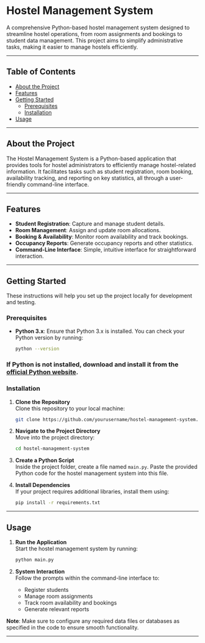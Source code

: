 # Hostel Management System

A comprehensive Python-based hostel management system designed to streamline hostel operations, from room assignments and bookings to student data management. This project aims to simplify administrative tasks, making it easier to manage hostels efficiently.

---

## Table of Contents

- [About the Project](#about-the-project)
- [Features](#features)
- [Getting Started](#getting-started)
  - [Prerequisites](#prerequisites)
  - [Installation](#installation)
- [Usage](#usage)

---

## About the Project

The Hostel Management System is a Python-based application that provides tools for hostel administrators to efficiently manage hostel-related information. It facilitates tasks such as student registration, room booking, availability tracking, and reporting on key statistics, all through a user-friendly command-line interface.

---

## Features

- **Student Registration**: Capture and manage student details.
- **Room Management**: Assign and update room allocations.
- **Booking & Availability**: Monitor room availability and track bookings.
- **Occupancy Reports**: Generate occupancy reports and other statistics.
- **Command-Line Interface**: Simple, intuitive interface for straightforward interaction.

---

## Getting Started

These instructions will help you set up the project locally for development and testing.

### Prerequisites

- **Python 3.x**: Ensure that Python 3.x is installed. You can check your Python version by running:
  ```bash
  python --version

### If Python is not installed, download and install it from the [official Python website](https://www.python.org/downloads/).

### Installation

1. **Clone the Repository**  
   Clone this repository to your local machine:
   ```bash
   git clone https://github.com/yourusername/hostel-management-system.git
   ```
   
2. **Navigate to the Project Directory**  
   Move into the project directory:
   ```bash
   cd hostel-management-system
   ```

3. **Create a Python Script**  
   Inside the project folder, create a file named `main.py`. Paste the provided Python code for the hostel management system into this file.

4. **Install Dependencies**  
   If your project requires additional libraries, install them using:
   ```bash
   pip install -r requirements.txt
   ```

---

## Usage

1. **Run the Application**  
   Start the hostel management system by running:
   ```bash
   python main.py
   ```

2. **System Interaction**  
   Follow the prompts within the command-line interface to:
   - Register students
   - Manage room assignments
   - Track room availability and bookings
   - Generate relevant reports

**Note**: Make sure to configure any required data files or databases as specified in the code to ensure smooth functionality.

---
